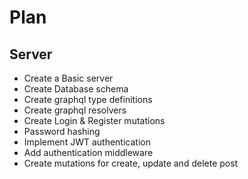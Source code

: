 # Plan

## Server
- Create a Basic server
- Create Database schema
- Create graphql type definitions
- Create graphql resolvers
- Create Login & Register mutations
- Password hashing
- Implement JWT authentication
- Add authentication middleware
- Create mutations for create, update and delete post